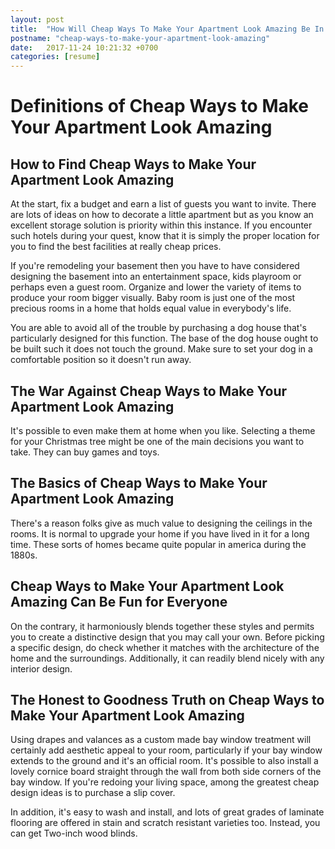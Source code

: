 ```yaml
---
layout: post
title:  "How Will Cheap Ways To Make Your Apartment Look Amazing Be In The Future"
postname: "cheap-ways-to-make-your-apartment-look-amazing"
date:   2017-11-24 10:21:32 +0700
categories: [resume]
---
```

Definitions of Cheap Ways to Make Your Apartment Look Amazing 
==============================================================

 How to Find Cheap Ways to Make Your Apartment Look Amazing 
------------------------------------------------------------

At the start, fix a budget and earn a list of guests you want to invite. There are lots of ideas on how to decorate a little apartment but as you know an excellent storage solution is priority within this instance. If you encounter such hotels during your quest, know that it is simply the proper location for you to find the best facilities at really cheap prices.

If you're remodeling your basement then you have to have considered designing the basement into an entertainment space, kids playroom or perhaps even a guest room. Organize and lower the variety of items to produce your room bigger visually. Baby room is just one of the most precious rooms in a home that holds equal value in everybody's life.

You are able to avoid all of the trouble by purchasing a dog house that's particularly designed for this function. The base of the dog house ought to be built such it does not touch the ground. Make sure to set your dog in a comfortable position so it doesn't run away.

 The War Against Cheap Ways to Make Your Apartment Look Amazing 
----------------------------------------------------------------

It's possible to even make them at home when you like. Selecting a theme for your Christmas tree might be one of the main decisions you want to take. They can buy games and toys.

 The Basics of Cheap Ways to Make Your Apartment Look Amazing 
--------------------------------------------------------------

There's a reason folks give as much value to designing the ceilings in the rooms. It is normal to upgrade your home if you have lived in it for a long time. These sorts of homes became quite popular in america during the 1880s.

 Cheap Ways to Make Your Apartment Look Amazing Can Be Fun for Everyone 
------------------------------------------------------------------------

On the contrary, it harmoniously blends together these styles and permits you to create a distinctive design that you may call your own. Before picking a specific design, do check whether it matches with the architecture of the home and the surroundings. Additionally, it can readily blend nicely with any interior design.

 The Honest to Goodness Truth on Cheap Ways to Make Your Apartment Look Amazing 
--------------------------------------------------------------------------------

Using drapes and valances as a custom made bay window treatment will certainly add aesthetic appeal to your room, particularly if your bay window extends to the ground and it's an official room. It's possible to also install a lovely cornice board straight through the wall from both side corners of the bay window. If you're redoing your living space, among the greatest cheap design ideas is to purchase a slip cover.

In addition, it's easy to wash and install, and lots of great grades of laminate flooring are offered in stain and scratch resistant varieties too. Instead, you can get Two-inch wood blinds.
